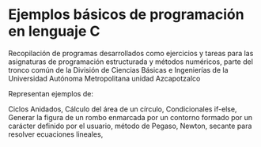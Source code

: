 # Ejemplos básicos de programación en lenguaje C

<p>Recopilación de programas desarrollados como ejercicios
y tareas para las asignaturas de programación estructurada
y métodos numéricos, parte del tronco común de la División 
de Ciencias Básicas e Ingenierías de la Universidad Autónoma Metropolitana unidad Azcapotzalco<p>

<p>Representan ejemplos de:<p>

<p>Ciclos Anidados,
Cálculo del área de un círculo,
Condicionales if-else,
Generar la figura de un rombo enmarcada por un contorno formado por un carácter definido por el usuario,
método de Pegaso, Newton, secante para resolver ecuaciones lineales,<p>
